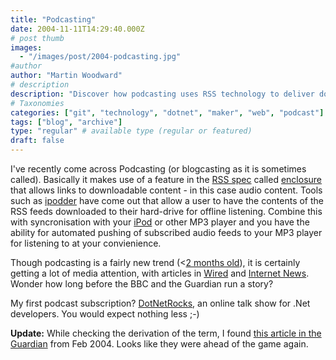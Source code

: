 ```yaml
---
title: "Podcasting"
date: 2004-11-11T14:29:40.000Z
# post thumb
images:
  - "/images/post/2004-podcasting.jpg"
#author
author: "Martin Woodward"
# description
description: "Discover how podcasting uses RSS technology to deliver downloadable audio content, enabling convenient offline listening on your devices."
# Taxonomies
categories: ["git", "technology", "dotnet", "maker", "web", "podcast"]
tags: ["blog", "archive"]
type: "regular" # available type (regular or featured)
draft: false
---
```


I've recently come across Podcasting (or blogcasting as it is sometimes called). Basically it makes use of a feature in the [RSS spec](http://blogs.law.harvard.edu/tech/rss) called [enclosure](http://blogs.law.harvard.edu/tech/rss#ltenclosuregtSubelementOfLtitemgt) that allows links to downloadable content - in this case audio content. Tools such as [ipodder](http://www.ipodder.org/) have come out that allow a user to have the contents of the RSS feeds downloaded to their hard-drive for offline listening. Combine this with syncronisation with your [iPod](http://www.amazon.co.uk/exec/obidos/ASIN/B0002OXOZM/woodwardwebcom) or other MP3 player and you have the ability for automated pushing of subscribed audio feeds to your MP3 player for listening to at your convienience.

Though podcasting is a fairly new trend (<[2 months old](http://groups.yahoo.com/group/ipodder-dev/message/41)), it is certainly getting a lot of media attention, with articles in [Wired](http://www.wired.com/news/digiwood/0,1412,65237,00.html) and [Internet News](http://www.internetnews.com/bus-news/article.php/3431901). Wonder how long before the BBC and the Guardian run a story?

My first podcast subscription? [DotNetRocks](http://www.franklins.net/dotnetrocks/), an online talk show for .Net developers. You would expect nothing less ;-)

**Update:** While checking the derivation of the term, I found [this article in the Guardian](http://www.guardian.co.uk/online/story/0,3605,1145689,00.html) from Feb 2004. Looks like they were ahead of the game again.
